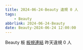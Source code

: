 ```yaml
---
title: 2024-06-24-Beauty 違規 0 人
tags:
    - Beauty
abbrlink: 2024-06-24-Beauty
date: Beauty-2024-06-24 12:00:00
---
```

Beauty 板 [板規連結](https://www.ptt.cc/bbs/Beauty/M.1630069980.A.84B.html)
昨天違規 0 人

